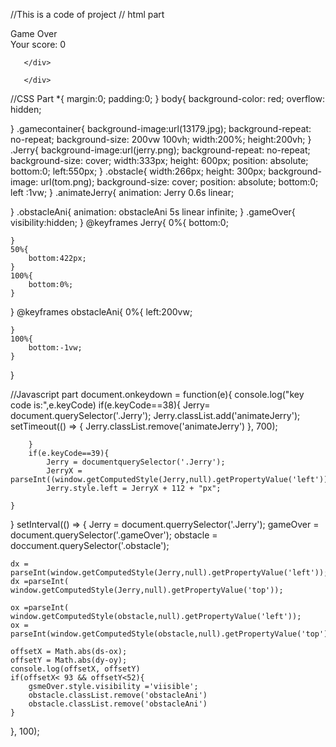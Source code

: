 //This is a code of project
// html part
<!DOCTYPE html>
<html lang="en">
<head>
    <meta charset="UTF-8">
    <meta http-equiv="X-UA-Compatible" content="IE=edge">
    <meta name="viewport" content="width=device-width, initial-scale=1.0">
    <title>Tom&jerry Game  </title>
    <link rel= "Stylesheet" href="C:\Users\Ashish\Desktop\style.css">
    <script src="C:\Users\Ashish\.vscode\script.js"></script>

</head>
<body>
   <div class="gamecontainer">
       <div class="gameOver">Game Over</div>
       <div class="Jerry"></div>
       <div id="scorecount">Your score: 0</div>
       <div class="obstacle obstacleAni">
       
       </div>

       </div>

</body>
</html>

//CSS Part
*{
    margin:0;
    padding:0;
}
body{
    background-color: red;
    overflow: hidden;

}
.gamecontainer{
    background-image:url(13179.jpg);
    background-repeat: no-repeat;
    background-size: 200vw 100vh;
    width:200%;
    height:200vh;
}
.Jerry{
    background-image:url(jerry.png);
    background-repeat: no-repeat;
    background-size: cover;
    width:333px;
    height: 600px;
    position: absolute;
    bottom:0;
    left:550px;
}
.obstacle{
    width:266px;
    height: 300px;
    background-image: url(tom.png);
    background-size: cover;
    position: absolute;
    bottom:0;
    left :1vw;
}
.animateJerry{
    animation: Jerry 0.6s linear;

}
.obstacleAni{
    animation: obstacleAni 5s linear infinite;
}
.gameOver{
    visibility:hidden;
}
@keyframes Jerry{
    0%{
        bottom:0;
    
    }
    50%{
        bottom:422px;
    }
    100%{
        bottom:0%;
    }
}
@keyframes obstacleAni{
    0%{
        left:200vw;
    
    }
    100%{
        bottom:-1vw;
    }
}

//Javascript part
document.onkeydown = function(e){
    console.log("key code is:",e.keyCode)
    if(e.keyCode==38){
        Jerry= document.querySelector('.Jerry');
        Jerry.classList.add('animateJerry');
        setTimeout(() => {
            Jerry.classList.remove('animateJerry')
        }, 700);
        
        }
        if(e.keyCode==39){
            Jerry = documentquerySelector('.Jerry');
            JerryX = parseInt((window.getComputedStyle(Jerry,null).getPropertyValue('left'));
            Jerry.style.left = JerryX + 112 + "px";
    
    }
}
setInterval(() => {
    Jerry = document.querrySelector('.Jerry');
    gameOver = document.querySelector('.gameOver');
    obstacle = doccument.querySelector('.obstacle');
   
    dx = parseInt(window.getComputedStyle(Jerry,null).getPropertyValue('left'));
    dx =parseInt( window.getComputedStyle(Jerry,null).getPropertyValue('top'));

    ox =parseInt( window.getComputedStyle(obstacle,null).getPropertyValue('left'));
    ox = parseInt(window.getComputedStyle(obstacle,null).getPropertyValue('top'));

    offsetX = Math.abs(ds-ox);
    offsetY = Math.abs(dy-oy);
    console.log(offsetX, offsetY)
    if(offsetX< 93 && offsetY<52){
        gsmeOver.style.visibility ='viisible';
        obstacle.classList.remove('obstacleAni')
        obstacle.classList.remove('obstacleAni')
    }
}, 100);
